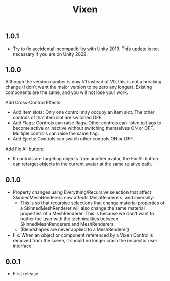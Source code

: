 ﻿---
title: Vixen
---

## 1.0.1

- Try to fix accidental incompatibility with Unity 2019. This update is not necessary if you are on Unity 2022.

## 1.0.0

Although the version number is now V1 instead of V0, this is not a breaking change (I don't want the major version to be zero any longer).
Existing components are the same, and you will not lose your work.

Add Cross-Control Effects:

- Add Item slots: Only one control may occupy an item slot. The other controls of that item slot are switched OFF.
- Add Flags: Controls can raise flags. Other controls can listen to flags to become active or inactive without switching themselves ON or OFF. Multiple controls can raise the same flag.
- Add Ejects: Controls can switch other controls ON or OFF.

Add Fix All button:

- If controls are targeting objects from another avatar, the Fix All button can retarget objects in the current avatar at the same relative path.

## 0.1.0

- Property changes using Everything/Recursive selection that affect SkinnedMeshRenderers now affects MeshRenderers, and inversely:
    - This is so that recursive selections that change material properties of a SkinnedMeshRenderer will also change the same material properties of a MeshRenderer.
      This is because we don't want to bother the user with the technicalities between SkinnedMeshRenderers and MeshRenderers.
    - (Blendshapes are never applied to a MeshRenderer)
- Fix: When an object or component referenced by a Vixen Control is removed from the scene, it should no longer crash the inspector user interface.

## 0.0.1

- First release.
